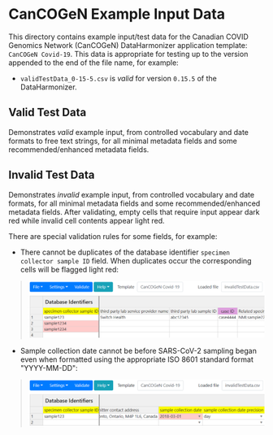 # CanCOGeN Example Input Data
This directory contains example input/test data for the Canadian COVID Genomics Network (CanCOGeN) DataHarmonizer application template: `CanCOGeN Covid-19`. This data is appropriate for testing up to the version appended to the end of the file name, for example:

- `validTestData_0-15-5.csv` is _valid_ for version `0.15.5` of the DataHarmonizer.

## Valid Test Data

Demonstrates _valid_ example input, from controlled vocabulary and date formats to free text strings, for all minimal metadata fields and some recommended/enhanced metadata fields.

## Invalid Test Data

Demonstrates _invalid_ example input, from controlled vocabulary and date formats, for all minimal metadata fields and some recommended/enhanced metadata fields. After validating, empty cells that require input appear dark red while invalid cell contents appear light red.

There are special validation rules for some fields, for example:

- There cannot be duplicates of the database identifier `specimen collector sample ID` field. When duplicates occur the corresponding cells will be flagged light red:

> ![invalidData_specimenCollectorSampleID.png](/images/invalid/invalidData_specimenCollectorSampleID.png?raw=true)

- Sample collection date cannot be before SARS-CoV-2 sampling began even when formatted using the appropriate ISO 8601 standard format "YYYY-MM-DD":

 > ![invalidData_sampleCollectionDate.png](/images/invalid/invalidData_sampleCollectionDate.png?raw=true)
